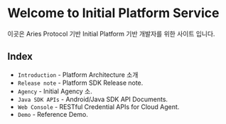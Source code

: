 # Welcome to Initial Platform Service

이곳은 Aries Protocol 기반 Initial Platform 기반 개발자를 위한 사이트 입니다. 

## Index

* `Introduction` - Platform Architecture 소개 
* `Release note` - Platform SDK Release note.
* `Agency` - Initial Agency 소.
* `Java SDK APIs` - Android/Java SDK API Documents.
* `Web Console` - RESTful Credential APIs for Cloud Agent.
* `Demo` - Reference Demo.
